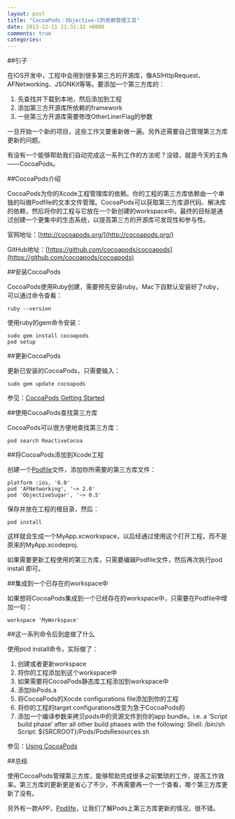 ```yaml
---
layout: post
title: "CocoaPods：Objective-C的依赖管理工具"
date: 2013-12-11 21:31:32 +0800
comments: true
categories: 
---
```


##引子

在IOS开发中，工程中会用到很多第三方的开源库，像ASIHttpRequest、AFNetworking、JSONKit等等。要添加一个第三方库的：

1. 先查找并下载到本地，然后添加到工程
2. 添加第三方开源库所依赖的framework
3. 一些第三方开源库需要修改OtherLinerFlag的参数

一旦开始一个新的项目，这些工作又要重新做一遍。另外还需要自己管理第三方库更新的问题。

有没有一个能够帮助我们自动完成这一系列工作的方法呢？没错，就是今天的主角——CocoaPods。

##CocoaPods介绍

CocoaPods为你的Xcode工程管理库的依赖。你的工程的第三方库依赖由一个单独的叫做Podfile的文本文件管理。CocoaPods可以获取第三方库源代码、解决库的依赖，然后将你的工程与它放在一个新创建的workspace中。最终的目标是通过创建一个更集中的生态系统，以提高第三方的开源库可发现性和参与性。

官网地址：[http://cocoapods.org/](http://cocoapods.org/)

GitHub地址：[https://github.com/cocoapods/cocoapods](https://github.com/cocoapods/cocoapods)

##安装CocoaPods

CocoaPods使用Ruby创建，需要预先安装ruby。Mac下自默认安装好了ruby，可以通过命令查看：
	
	ruby --version
	
使用ruby的gem命令安装：

	sudo gem install cocoapods
	pod setup
	
##更新CocoaPods

更新已安装的CocoaPods，只需要输入：

	sudo gem update cocoapods
	
参见：[CocoaPods Getting Started](http://guides.cocoapods.org/using/getting-started.html)

##使用CocoaPods查找第三方库

CocoaPods可以很方便地查找第三方库：

	pod search ReactiveCocoa
	


##将CocoaPods添加到Xcode工程

创建一个[Podfile](http://guides.cocoapods.org/using/the-podfile.html)文件，添加你所需要的第三方库文件：
	
	platform :ios, '6.0'
	pod 'AFNetworking', '~> 2.0'  
	pod 'ObjectiveSugar', '~> 0.5'
	
保存并放在工程的根目录，然后：
	
	pod install
	
这样就会生成一个MyApp.xcworkspace，以后经通过使用这个打开工程，而不是原来的MyApp.xcodeproj.

如果需要更新工程使用的第三方库，只需要编辑Podfile文件，然后再次执行pod install 即可。

##集成到一个已存在的workspace中

如果想将CocoaPods集成到一个已经存在的workspace中，只需要在Podfile中增加一句：

	workspace 'MyWorkspace'
	
##这一系列命令后到底做了什么

使用pod install命令，实际做了：

1. 创建或者更新workspace
2. 将你的工程添加到这个workspace中
3. 如果需要将CocoaPods静态库工程添加到workspace中
4. 添加libPods.a
5. 将CocoaPods的Xocde configurations file添加到你的工程
6. 将你的工程的target configurations改变为急于CocoaPods的
7. 添加一个编译参数来拷贝pods中的资源文件到你的app bundle。i.e. a ‘Script build phase’ after all other build phases with the following:
Shell: /bin/sh
Script: ${SRCROOT}/Pods/PodsResources.sh

参见：[Using CocoaPods](http://guides.cocoapods.org/using/using-cocoapods.html#what-is-happening-behind-the-scenes?)

##总结

使用CocoaPods管理第三方库，能够帮助完成很多之前繁琐的工作，提高工作效率。第三方库的更新更是省心了不少，不再需要再一个一个查看，哪个第三方库更新了没有。

另外有一款APP，[Podlife](http://davander.com/podlife.html)，让我们了解Pods上第三方库更新的情况，很不错。


